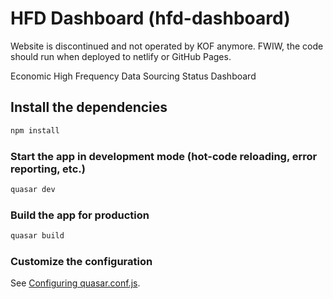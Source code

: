 # HFD Dashboard (hfd-dashboard)

Website is discontinued and not operated by KOF anymore. FWIW, the code should run when deployed to netlify or GitHub Pages. 

<!-- [![Netlify Status](https://api.netlify.com/api/v1/badges/79b229f6-c4b1-4d60-8392-7f9decb56f87/deploy-status)](https://app.netlify.com/sites/kofdata/deploys) -->

Economic High Frequency Data Sourcing Status Dashboard

## Install the dependencies
```bash
npm install
```

### Start the app in development mode (hot-code reloading, error reporting, etc.)
```bash
quasar dev
```


### Build the app for production
```bash
quasar build
```

### Customize the configuration
See [Configuring quasar.conf.js](https://quasar.dev/quasar-cli/quasar-conf-js).
